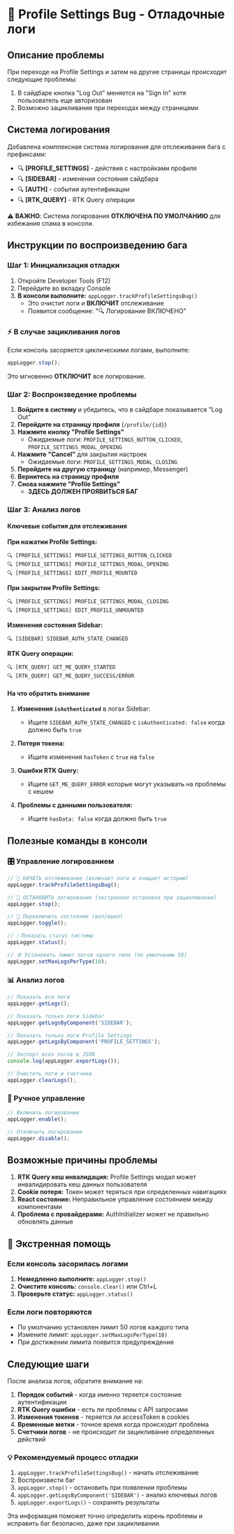 # 🐛 Profile Settings Bug - Отладочные логи

## Описание проблемы

При переходе на Profile Settings и затем на другие страницы происходят следующие проблемы:

1. В сайдбаре кнопка "Log Out" меняется на "Sign In" хотя пользователь еще авторизован
2. Возможно зацикливание при переходах между страницами

## Система логирования

Добавлена комплексная система логирования для отслеживания бага с префиксами:

- 🔍 **[PROFILE_SETTINGS]** - действия с настройками профиля
- 🔍 **[SIDEBAR]** - изменения состояния сайдбара
- 🔍 **[AUTH]** - события аутентификации
- 🔍 **[RTK_QUERY]** - RTK Query операции

⚠️ **ВАЖНО**: Система логирования **ОТКЛЮЧЕНА ПО УМОЛЧАНИЮ** для избежания спама в консоли.

## Инструкции по воспроизведению бага

### Шаг 1: Инициализация отладки

1. Откройте Developer Tools (F12)
2. Перейдите во вкладку Console
3. **В консоли выполните:** `appLogger.trackProfileSettingsBug()`
   - Это очистит логи и **ВКЛЮЧИТ** отслеживание
   - Появится сообщение: "🔍 Логирование ВКЛЮЧЕНО"

### ⚡ В случае зацикливания логов

Если консоль засоряется циклическими логами, выполните:

```javascript
appLogger.stop();
```

Это мгновенно **ОТКЛЮЧИТ** все логирование.

### Шаг 2: Воспроизведение проблемы

1. **Войдите в систему** и убедитесь, что в сайдбаре показывается "Log Out"
2. **Перейдите на страницу профиля** (`/profile/{id}`)
3. **Нажмите кнопку "Profile Settings"**
   - Ожидаемые логи: `PROFILE_SETTINGS_BUTTON_CLICKED`, `PROFILE_SETTINGS_MODAL_OPENING`
4. **Нажмите "Cancel"** для закрытия настроек
   - Ожидаемые логи: `PROFILE_SETTINGS_MODAL_CLOSING`
5. **Перейдите на другую страницу** (например, Messenger)
6. **Вернитесь на страницу профиля**
7. **Снова нажмите "Profile Settings"**
   - **ЗДЕСЬ ДОЛЖЕН ПРОЯВИТЬСЯ БАГ**

### Шаг 3: Анализ логов

#### Ключевые события для отслеживания

**При нажатии Profile Settings:**

```text
🔍 [PROFILE_SETTINGS] PROFILE_SETTINGS_BUTTON_CLICKED
🔍 [PROFILE_SETTINGS] PROFILE_SETTINGS_MODAL_OPENING
🔍 [PROFILE_SETTINGS] EDIT_PROFILE_MOUNTED
```

**При закрытии Profile Settings:**

```text
🔍 [PROFILE_SETTINGS] PROFILE_SETTINGS_MODAL_CLOSING
🔍 [PROFILE_SETTINGS] EDIT_PROFILE_UNMOUNTED
```

**Изменения состояния Sidebar:**

```text
🔍 [SIDEBAR] SIDEBAR_AUTH_STATE_CHANGED
```

**RTK Query операции:**

```text
🔍 [RTK_QUERY] GET_ME_QUERY_STARTED
🔍 [RTK_QUERY] GET_ME_QUERY_SUCCESS/ERROR
```

#### На что обратить внимание

1. **Изменения `isAuthenticated`** в логах Sidebar:

   - Ищите `SIDEBAR_AUTH_STATE_CHANGED` с `isAuthenticated: false` когда должно быть `true`

2. **Потеря токена:**

   - Ищите изменения `hasToken` с `true` на `false`

3. **Ошибки RTK Query:**

   - Ищите `GET_ME_QUERY_ERROR` которые могут указывать на проблемы с кешем

4. **Проблемы с данными пользователя:**
   - Ищите `hasData: false` когда должно быть `true`

## Полезные команды в консоли

### 🎛️ Управление логированием

```javascript
// 🚀 НАЧАТЬ отслеживание (включает логи и очищает историю)
appLogger.trackProfileSettingsBug();

// 🛑 ОСТАНОВИТЬ логирование (экстренная остановка при зацикливании)
appLogger.stop();

// 🔄 Переключить состояние (вкл/выкл)
appLogger.toggle();

// ℹ️ Показать статус системы
appLogger.status();

// ⚙️ Установить лимит логов одного типа (по умолчанию 50)
appLogger.setMaxLogsPerType(10);
```

### 📊 Анализ логов

```javascript
// Показать все логи
appLogger.getLogs();

// Показать только логи Sidebar
appLogger.getLogsByComponent('SIDEBAR');

// Показать только логи Profile Settings
appLogger.getLogsByComponent('PROFILE_SETTINGS');

// Экспорт всех логов в JSON
console.log(appLogger.exportLogs());

// Очистить логи и счетчики
appLogger.clearLogs();
```

### 🔧 Ручное управление

```javascript
// Включить логирование
appLogger.enable();

// Отключить логирование
appLogger.disable();
```

## Возможные причины проблемы

1. **RTK Query кеш инвалидация:** Profile Settings модал может инвалидировать кеш данных пользователя
2. **Cookie потеря:** Токен может теряться при определенных навигациях
3. **React состояние:** Неправильное управление состоянием между компонентами
4. **Проблема с провайдерами:** AuthInitializer может не правильно обновлять данные

## 🚨 Экстренная помощь

### Если консоль засорилась логами

1. **Немедленно выполните:** `appLogger.stop()`
2. **Очистите консоль:** `console.clear()` или Ctrl+L
3. **Проверьте статус:** `appLogger.status()`

### Если логи повторяются

- По умолчанию установлен лимит 50 логов каждого типа
- Измените лимит: `appLogger.setMaxLogsPerType(10)`
- При достижении лимита появится предупреждение

## Следующие шаги

После анализа логов, обратите внимание на:

1. **Порядок событий** - когда именно теряется состояние аутентификации
2. **RTK Query ошибки** - есть ли проблемы с API запросами
3. **Изменения токенов** - теряется ли accessToken в cookies
4. **Временные метки** - точное время когда происходит проблема
5. **Счетчики логов** - не происходит ли зацикливание определенных действий

### 💡 Рекомендуемый процесс отладки

1. `appLogger.trackProfileSettingsBug()` - начать отслеживание
2. Воспроизвести баг
3. `appLogger.stop()` - остановить при появлении проблемы
4. `appLogger.getLogsByComponent('SIDEBAR')` - анализ ключевых логов
5. `appLogger.exportLogs()` - сохранить результаты

Эта информация поможет точно определить корень проблемы и исправить баг безопасно, даже при зацикливании.
